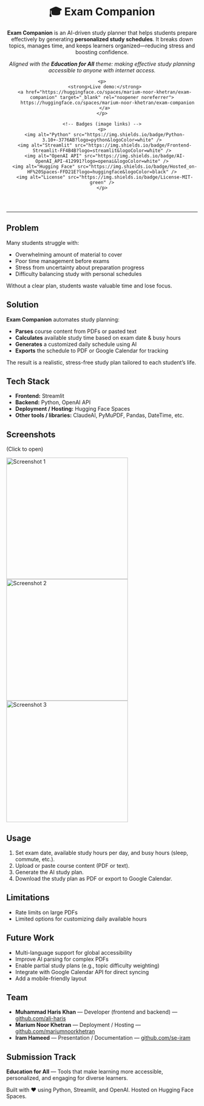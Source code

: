 <!doctype html>
<html lang="en">
<head>
  <meta charset="utf-8" />
  <title>Exam Companion — README</title>
  <meta name="description" content="Exam Companion is an AI-driven study planner that generates personalized study schedules." />
</head>
<body>
  <header>
    <h1>🎓 Exam Companion</h1>
    <p><strong>Exam Companion</strong> is an AI-driven study planner that helps students prepare effectively by generating <strong>personalized study schedules</strong>. It breaks down topics, manages time, and keeps learners organized—reducing stress and boosting confidence.</p>
    <p><em>Aligned with the <strong>Education for All</strong> theme: making effective study planning accessible to anyone with internet access.</em></p>

    <p>
      <strong>Live demo:</strong>
      <a href="https://huggingface.co/spaces/marium-noor-khetran/exam-companion" target="_blank" rel="noopener noreferrer">
        https://huggingface.co/spaces/marium-noor-khetran/exam-companion
      </a>
    </p>

    <!-- Badges (image links) -->
    <p>
      <img alt="Python" src="https://img.shields.io/badge/Python-3.10+-3776AB?logo=python&logoColor=white" />
      <img alt="Streamlit" src="https://img.shields.io/badge/Frontend-Streamlit-FF4B4B?logo=streamlit&logoColor=white" />
      <img alt="OpenAI API" src="https://img.shields.io/badge/AI-OpenAI_API-412991?logo=openai&logoColor=white" />
      <img alt="Hugging Face" src="https://img.shields.io/badge/Hosted_on-HF%20Spaces-FFD21E?logo=huggingface&logoColor=black" />
      <img alt="License" src="https://img.shields.io/badge/License-MIT-green" />
    </p>
  </header>

  <hr />

  <section>
    <h2>Problem</h2>
    <p>Many students struggle with:</p>
    <ul>
      <li>Overwhelming amount of material to cover</li>
      <li>Poor time management before exams</li>
      <li>Stress from uncertainty about preparation progress</li>
      <li>Difficulty balancing study with personal schedules</li>
    </ul>
    <p>Without a clear plan, students waste valuable time and lose focus.</p>
  </section>

  <section>
    <h2>Solution</h2>
    <p><strong>Exam Companion</strong> automates study planning:</p>
    <ul>
      <li><strong>Parses</strong> course content from PDFs or pasted text</li>
      <li><strong>Calculates</strong> available study time based on exam date & busy hours</li>
      <li><strong>Generates</strong> a customized daily schedule using AI</li>
      <li><strong>Exports</strong> the schedule to PDF or Google Calendar for tracking</li>
    </ul>
    <p>The result is a realistic, stress-free study plan tailored to each student’s life.</p>
  </section>

  <section>
    <h2>Tech Stack</h2>
    <ul>
      <li><strong>Frontend:</strong> Streamlit</li>
      <li><strong>Backend:</strong> Python, OpenAI API</li>
      <li><strong>Deployment / Hosting:</strong> Hugging Face Spaces</li>
      <li><strong>Other tools / libraries:</strong> ClaudeAI, PyMuPDF, Pandas, DateTime, etc.</li>
    </ul>
  </section>

  <section>
    <h2>Screenshots</h2>
    <p>(Click to open)</p>
    <p>
      <a href="https://github.com/user-attachments/assets/bc33bc11-8aef-4cdf-945e-efa82fe84581" target="_blank" rel="noopener noreferrer">
        <img alt="Screenshot 1" src="https://github.com/user-attachments/assets/bc33bc11-8aef-4cdf-945e-efa82fe84581" width="320" />
      </a>
      <a href="https://github.com/user-attachments/assets/f693d7c0-44da-4c87-8b4f-8b78b840238f" target="_blank" rel="noopener noreferrer">
        <img alt="Screenshot 2" src="https://github.com/user-attachments/assets/f693d7c0-44da-4c87-8b4f-8b78b840238f" width="320" />
      </a>
      <a href="https://github.com/user-attachments/assets/d7f30af6-a629-4881-a5ca-09de6caec617" target="_blank" rel="noopener noreferrer">
        <img alt="Screenshot 3" src="https://github.com/user-attachments/assets/d7f30af6-a629-4881-a5ca-09de6caec617" width="320" />
      </a>
    </p>
  </section>

  <section>
    <h2>Usage</h2>
    <ol>
      <li>Set exam date, available study hours per day, and busy hours (sleep, commute, etc.).</li>
      <li>Upload or paste course content (PDF or text).</li>
      <li>Generate the AI study plan.</li>
      <li>Download the study plan as PDF or export to Google Calendar.</li>
    </ol>
  </section>

  <section>
    <h2>Limitations</h2>
    <ul>
      <li>Rate limits on large PDFs</li>
      <li>Limited options for customizing daily available hours</li>
    </ul>
  </section>

  <section>
    <h2>Future Work</h2>
    <ul>
      <li>Multi-language support for global accessibility</li>
      <li>Improve AI parsing for complex PDFs</li>
      <li>Enable partial study plans (e.g., topic difficulty weighting)</li>
      <li>Integrate with Google Calendar API for direct syncing</li>
      <li>Add a mobile-friendly layout</li>
    </ul>
  </section>

  <section>
    <h2>Team</h2>
    <ul>
      <li><strong>Muhammad Haris Khan</strong> — Developer (frontend and backend) — <a href="https://github.com/ali-haris" target="_blank" rel="noopener noreferrer">github.com/ali-haris</a></li>
      <li><strong>Marium Noor Khetran</strong> — Deployment / Hosting — <a href="https://github.com/mariumnoorkhetran" target="_blank" rel="noopener noreferrer">github.com/mariumnoorkhetran</a></li>
      <li><strong>Iram Hameed</strong> — Presentation / Documentation — <a href="https://github.com/se-iram" target="_blank" rel="noopener noreferrer">github.com/se-iram</a></li>
    </ul>
  </section>

  <section>
    <h2>Submission Track</h2>
    <p><strong>Education for All</strong> — Tools that make learning more accessible, personalized, and engaging for diverse learners.</p>
  </section>

  <footer>
    <p>Built with ❤️ using Python, Streamlit, and OpenAI. Hosted on Hugging Face Spaces.</p>
  </footer>
</body>
</html>
